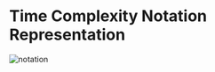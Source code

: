 # Time Complexity Notation Representation

![notation](https://user-images.githubusercontent.com/22481120/83490699-1aea4380-a4ce-11ea-8106-709f87acee57.png)
